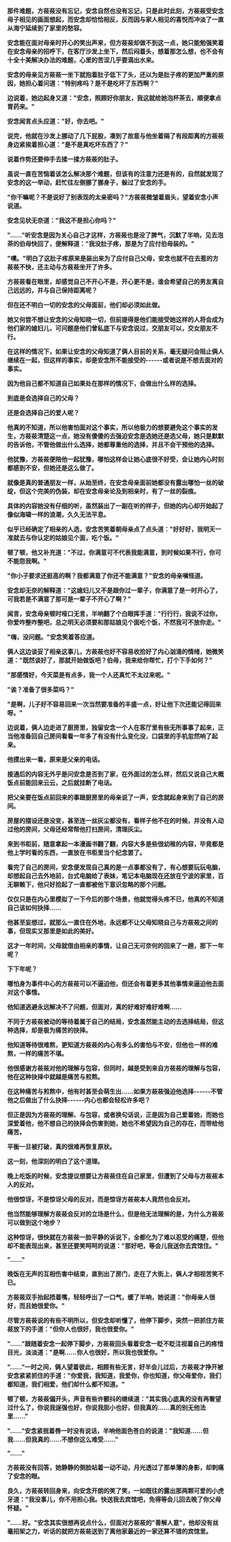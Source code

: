 <link rel="stylesheet" href="../../styles/text.css" />

**那件难题，方莜莜没有忘记，安念自然也没有忘记，只是此时此刻，方莜莜受安念母子相见的画面想起，而安念却恰恰相反，反而因与家人相见的喜悦而冲淡了一直从海宁延续到了家里的愁容。**

**安念能在面对母亲时开心的笑出声来，但方莜莜却做不到这一点，她只能勉强笑着在安念母亲的招呼下，在客厅沙发上坐下，然后闷着头，想着那怎么想，也不会有十全十美解决办法的难题，心里的苦涩几乎要滴出水来。**

**安念的母亲见方莜莜一坐下就抱着肚子低下了头，还以为是肚子疼的更加严重的原因，她担心着问道："特别疼吗？是不是吃坏了东西啊？"**

**边说着，她边起身又道："安念，照顾好你朋友，我这就给她泡杯茶去，顺便拿点胃药来。"**

**安念闻言点头应道："好，你去吧。"**

**说完，他就在沙发上挪动了几下屁股，凑到了故意与他坐着隔了有段距离的方莜莜身边紧挨着担心道："是不是真吃坏东西了？"**

**说着作势还要伸手去揉一揉方莜莜的肚子。**

**虽说一直在苦恼着该怎么解决那个难题，但该有的注意力还是有的，自然就发现了安念的这一举动，赶忙往左侧挪了挪身子，躲过了安念的手。**

**"你干嘛呢？不是说好了别表现的太亲密吗？"方莜莜微皱着眉头，望着安念小声说道。**

**安念见状无奈道："我这不是担心你吗？"**

**"......"听安念是因为关心自己才这样，方莜莜也是没了脾气，沉默了半响，见去泡茶的伯母快回了，便解释道："我没肚子疼，那是为了应付伯母装的。"**

**"噢。"明白了这肚子疼原来是装出来为了应付自己父母，安念也就不在去惹的方莜莜不快，还主动与方莜莜坐开了许多。**

**方莜莜看在眼里，却感觉自己不开心不是，开心更不是，谁会希望自己的男友离自己远远的，并与自己保持距离呢？**

**但在还不明白一切的安念的父母面前，他们却必须如此做。**

**她又何尝不想让安念的父母知晓一切，但前提得是他们能接受她这样的人将会成为他们家的媳妇儿，可问题是他们曾私底下与安念说过，交朋友可以，交女朋友不行。**

**在这样的情况下，如果让安念的父母知道了俩人目前的关系，毫无疑问会阻止俩人继续在一起，但这样的事实，却是安念所不能接受的------或者说是不想去面对的事实。**

**因为他自己都不知道自己如果处在那样的情况下，会做出什么样的选择。**

**到底是会选择自己的父母？**

**还是会选择自己的爱人呢？**

**他真的不知道，所以他害怕面对这个事实，所以他极力的想要避免这个事实的发生，方莜莜清楚这一点，她没有傻傻的去强迫安念是选她还是选父母，她只是默默的告诉他，不管他做出什么选择，她都尊重他的选择，并且不会干预他的选择。**

**他犹豫，方莜莜便陪他一起犹豫，哪怕这样会让她心底很不好受，会让她内心时刻都感到不安，但她还是这么做了。**

**就像是真的普通朋友一样，从始至终，在安念母亲面前她都没有露出哪怕一丝的破绽，但这个完美的伪装，却在安念母亲论及到相亲时，有了一丝的裂痕。**

**具体的内容她没有仔细的听，虽然装出了一副在听的样子，但她的内心却开始起了像似海啸一样的浪潮，久久无法平息。**

**似乎已经确定了相亲的人选，安念苦笑着朝母亲点了点头道："好好好，我明天一准就去与你认定的姑娘见个面，吃个饭。"**

**顿了顿，他又补充道："不过，你满意可不代表我能满意，到时候如果不行，你可不能怨我啊。"**

**"你小子要求还挺高的啊？我都满意了你还不能满意？"安念的母亲嗔怪道。**

**安念却无奈的解释道："这媳妇儿又不是跟你过一辈子，你满意了是一时开心了，可我若是不满意了那可是一辈子不开心了啊？"**

**闻言，安念母亲顿时哑口无言，半响翻了个白眼挥手道："行行行，我说不过你，你爱咋整咋整吧，总之明天必须要和那姑娘见个面吃个饭，不然我可不放你走。"**

**"嗨，没问题。"安念笑着答应道。**

**俩人这边谈妥了相亲这事儿，方莜莜也好不容易收拾好了内心汹涌的情绪，她微笑道："既然谈好了，那就开始做饭吧？伯母，我来给你帮忙，打个下手如何？"**

**"那感情好，今天菜是有点多，我一个人还真忙不太过来呢。"**

**"诶？准备了很多菜吗？"**

**"是啊，儿子好不容易回来一次当然要准备的丰盛一点，好让他下次还能记得回来呀。"**

**边说着，俩人边走进了厨房里，独留安念一个人在客厅里有些无所事事了起来，正当他准备回自己房间看看一年多了有没有什么变化没，口袋里的手机忽然响了起来。**

**他摸出来一看，原来是父亲的电话。**

**接通后的内容无外乎是问安念是否到了家，在外面过的怎么样，然后又说自己大概饭点前能回来云云，之后就挂断了电话。**

**把父亲要在饭点前回来的事跟厨房里的母亲说了一声，安念就起身来到了自己的房间。**

**房屋的摆设还是没变，甚至连一丝灰尘都没有，看样子他不在的时候，并没有人动过他的房间，父母还经常帮他打扫房间，清理灰尘。**

**来到书柜前，随意拿起一本漫画书翻了翻，内容大多是些很幼稚的内容，毕竟都是他上学时看的东西，一直放在书柜里当个纪念罢了。**

**看完了自己的房间，安念便发现自己真的是一点事都没有了，有心想要玩玩电脑，却想起自己去外地前，台式电脑给了表妹，笔记本电脑现在还放在宁波的家里，百无聊赖下，他只好拾起了一直都被他下意识忽略的那个问题。**

**仅仅只是在内心里模拟了一下今后的那个场景，他就觉得头疼不已，他真的不知道自己该如何抉择......**

**他甚至妄想过，就那么一直住在外地，永远都不让父母知晓自己与方莜莜之间的事，但现实又那里是如此的美好。**

**这才一年时间，父母就借由相亲的事情，让自己无可奈何的回来了一趟，那下一年呢？**

**下下年呢？**

**哪怕身为事件中心的方莜莜可以不逼迫他，但还会有着更多其他事情来逼迫他去面对这个事情。**

**他知道逃避永远解决不了问题，但面对，真的好难好难好难啊......**

**不同于方莜莜被动的等待着属于自己的结局，安念虽然能主动的去选择结局，但这种选择，却是极为痛苦的抉择。**

**他知道等待很难熬，更知道方莜莜的内心有多么的害怕与不安，但他也一样的难熬，一样的痛苦不堪。**

**他很感谢方莜莜对他的理解与包容，但同时，越是受到来自方莜莜的理解与包容，他在这种抉择中就越是痛苦与煎熬。**

**在这种痛苦与煎熬中，他有时甚至会萌生出......如果方莜莜强迫他选择------不管他之后做出了什么抉择------内心也都会轻松许多吧？**

**但正是因为方莜莜的理解、与包容，或者换句话说，正是因为自己爱着她，而她也深爱着他，他不想自己的抉择会伤害到她，她也不希望因为自己的存在，而带给他痛苦。**

**平衡一旦被打破，真的很难再恢复原状。**

**这一刻，他深刻的明白了这个道理。**

**晚上吃饭的时候，安念提议想要让方莜莜住在自己家里，但遭到了父母与方莜莜本人的反对。**

**他很惊讶，不是惊讶父母的反对，而是惊讶方莜莜本人竟然也会反对。**

**他当然能够理解方莜莜会反对的立场是什么，但是他无法理解的是，为什么方莜莜可以做到这个地步？**

**这种惊讶，很快就在方莜莜一脸平静的诉说下，全都化为了难以忍受的痛楚，但他却不能表现出来，甚至还要笑呵呵的说道："那好吧，等会儿我送你去宾馆住。"**

**"......"**

**晚饭在无声的互相伤害中结束，直到出了房门，走在了大街上，俩人才相视苦笑不已。**

**方莜莜双手抬起捂着嘴，轻轻呼出了一口气，缓了半响，她说道："你母亲人很好，而且她很爱你。"**

**尽管方莜莜说的有些不明所以，但安念却听懂了，他停下脚步，突然一把抓住方莜莜放下的手道："但你人也很好，我也很爱你。"**

**"......"跟随着安念一起停下脚步，方莜莜回头看着安念一眨不眨注视着自己的疼惜目光，淡淡道："是啊......你人也很好，所以我也很爱你。"**

**"......"一时之间，俩人望着彼此，相顾有些无言，好半会儿过后，方莜莜才挣开被安念紧紧抓住的手道："你爱我，我知道，我爱你，你也知道，你父母爱你，我们都知道，我们相爱，他们却什么都不知道。"**

**顿了顿，方莜莜偏开头，声音有些许颤抖的继续道："其实我心底真的没有再奢望过什么了，你说我逞强也好，你说我胆小也好，但我真的......真的别无他法里......"**

**"......"安念紧抿着唇一时没有说话，半响他面色苍白的说道："我知道......但我......但我真的......不想你这么难受......"**

**"......"**

**方莜莜没有回答，她静静的侧脸站着一动不动，月光透过了那单薄的身影，却刺痛了安念的眼。**

**良久，方莜莜转回身来，向安念开朗的笑了笑，一如既往的露出那两颗可爱的小虎牙道："我没事儿，你不用担心我。快送我去宾馆吧，免得等会儿回去晚了你父母怀疑。"**

**"......好。"安念其实很想再说点什么，但面对方莜莜的"善解人意"，他却没有丝毫招架之力，听话的就把方莜莜送到了离他家最近的一家还算不错的宾馆里。**
